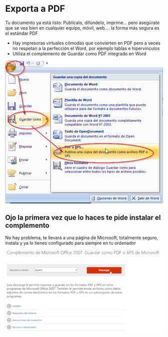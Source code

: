 # Exporta a PDF

Tu documento ya está listo: Publícalo, difúndelo, imprime... pero asegúrate que se vea bien en cualquier equipo, móvil, web.... la forma más segura es el estándar PDF

- Hay impresoras virtuales cómodas que convierten en PDF pero a veces no respetan a la perfección el Word, por ejemplo tablas e hipervínculos
- Utiliza el complemento de Guardar como PDF integrado en Word

![](https://raw.githubusercontent.com/catedu/soportes-informaticos-profesorado/master/img/2017-01-28_08_58_53-Documento1_-_Microsoft_Word.png)

## Ojo la primera vez que lo haces te pide instalar el complemento

No hay problema, te llevará a una página de Microsoft, totalmente seguro, instala y ya lo tienes configurado para siempre en tu ordenador

![](https://raw.githubusercontent.com/catedu/soportes-informaticos-profesorado/master/img/2017-01-28_09_04_09-Download_Complemento_de_Microsoft_Office_2007__Guardar_como_PDF_o_XPS_de_Microso.png)
